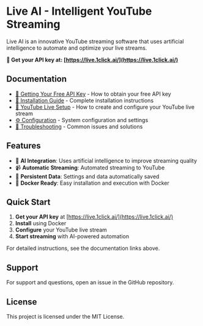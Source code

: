 # Live AI - Intelligent YouTube Streaming

Live AI is an innovative YouTube streaming software that uses artificial intelligence to automate and optimize your live streams.

**🔑 Get your API key at: [https://live.1click.ai/](https://live.1click.ai/)**

## Documentation

- [🔑 Getting Your Free API Key](GETTING_API_KEY.md) - How to obtain your free API key
- [📖 Installation Guide](INSTALLATION.md) - Complete installation instructions
- [🎥 YouTube Live Setup](YOUTUBE_LIVE.md) - How to create and configure your YouTube live stream
- [⚙️ Configuration](CONFIGURATION.md) - System configuration and settings
- [🔧 Troubleshooting](TROUBLESHOOTING.md) - Common issues and solutions

## Features

- 🤖 **AI Integration**: Uses artificial intelligence to improve streaming quality
- 📹 **Automatic Streaming**: Automated streaming to YouTube
- 💾 **Persistent Data**: Settings and data automatically saved
- 🐳 **Docker Ready**: Easy installation and execution with Docker

## Quick Start

1. **Get your API key** at [https://live.1click.ai/](https://live.1click.ai/)
2. **Install** using Docker
3. **Configure** your YouTube live stream
4. **Start streaming** with AI-powered automation

For detailed instructions, see the documentation links above.

## Support

For support and questions, open an issue in the GitHub repository.

## License

This project is licensed under the MIT License.
